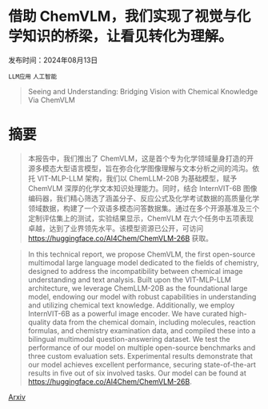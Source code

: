 # 借助 ChemVLM，我们实现了视觉与化学知识的桥梁，让看见转化为理解。

发布时间：2024年08月13日

`LLM应用` `人工智能`

> Seeing and Understanding: Bridging Vision with Chemical Knowledge Via ChemVLM

# 摘要

> 本报告中，我们推出了 ChemVLM，这是首个专为化学领域量身打造的开源多模态大型语言模型，旨在弥合化学图像理解与文本分析之间的鸿沟。依托 VIT-MLP-LLM 架构，我们以 ChemLLM-20B 为基础模型，赋予 ChemVLM 深厚的化学文本知识处理能力。同时，结合 InternVIT-6B 图像编码器，我们精心筛选了涵盖分子、反应公式及化学考试数据的高质量化学领域数据，构建了一个双语多模态问答数据集。通过在多个开源基准及三个定制评估集上的测试，实验结果显示，ChemVLM 在六个任务中五项表现卓越，达到了业界领先水平。该模型资源已公开，可访问 https://huggingface.co/AI4Chem/ChemVLM-26B 获取。

> In this technical report, we propose ChemVLM, the first open-source multimodal large language model dedicated to the fields of chemistry, designed to address the incompatibility between chemical image understanding and text analysis. Built upon the VIT-MLP-LLM architecture, we leverage ChemLLM-20B as the foundational large model, endowing our model with robust capabilities in understanding and utilizing chemical text knowledge. Additionally, we employ InternVIT-6B as a powerful image encoder. We have curated high-quality data from the chemical domain, including molecules, reaction formulas, and chemistry examination data, and compiled these into a bilingual multimodal question-answering dataset. We test the performance of our model on multiple open-source benchmarks and three custom evaluation sets. Experimental results demonstrate that our model achieves excellent performance, securing state-of-the-art results in five out of six involved tasks. Our model can be found at https://huggingface.co/AI4Chem/ChemVLM-26B.

[Arxiv](https://arxiv.org/abs/2408.07246)